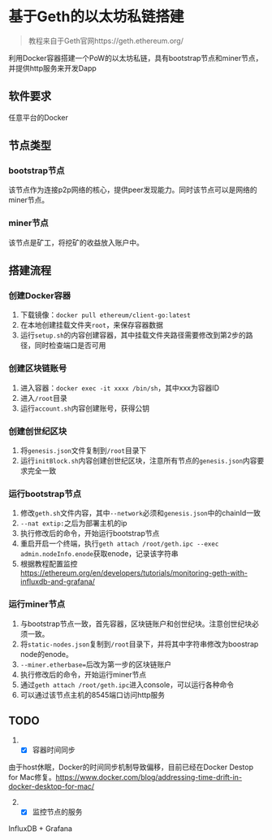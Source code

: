 # 基于Geth的以太坊私链搭建
> 教程来自于Geth官网https://geth.ethereum.org/

利用Docker容器搭建一个PoW的以太坊私链，具有bootstrap节点和miner节点，并提供http服务来开发Dapp
## 软件要求
任意平台的Docker
## 节点类型
### bootstrap节点
该节点作为连接p2p网络的核心，提供peer发现能力。同时该节点可以是网络的miner节点。
### miner节点
该节点是矿工，将挖矿的收益放入账户中。
## 搭建流程
### 创建Docker容器
1. 下载镜像：`docker pull ethereum/client-go:latest`
2. 在本地创建挂载文件夹`root`，来保存容器数据
3. 运行`setup.sh`的内容创建容器，其中挂载文件夹路径需要修改到第2步的路径，同时检查端口是否可用
### 创建区块链账号
1. 进入容器：`docker exec -it xxxx /bin/sh`，其中xxx为容器ID
2. 进入`/root`目录
3. 运行`account.sh`内容创建账号，获得公钥
### 创建创世纪区块
1. 将`genesis.json`文件复制到`/root`目录下
2. 运行`initBlock.sh`内容创建创世纪区块，注意所有节点的`genesis.json`内容要求完全一致
### 运行bootstrap节点
1. 修改`geth.sh`文件内容，其中`--network`必须和`genesis.json`中的chainId一致
2. `--nat extip:`之后为部署主机的ip
3. 执行修改后的命令，开始运行bootstrap节点
4. 重启开启一个终端，执行`geth attach /root/geth.ipc --exec admin.nodeInfo.enode`获取enode，记录该字符串
5. 根据教程配置监控<https://ethereum.org/en/developers/tutorials/monitoring-geth-with-influxdb-and-grafana/>
### 运行miner节点
1. 与bootstrap节点一致，首先容器，区块链账户和创世纪块。注意创世纪块必须一致。
2. 将`static-nodes.json`复制到`/root`目录下，并将其中字符串修改为boostrap node的enode。
3. `--miner.etherbase=`后改为第一步的区块链账户
4. 执行修改后的命令，开始运行miner节点
5. 通过`geth attach /root/geth.ipc`进入console，可以运行各种命令
6. 可以通过该节点主机的8545端口访问http服务

## TODO
1. - [x] 容器时间同步
   
由于host休眠，Docker的时间同步机制导致偏移，目前已经在Docker Destop for Mac修复。<https://www.docker.com/blog/addressing-time-drift-in-docker-desktop-for-mac/>

2. - [x] 监控节点的服务 

InfluxDB + Grafana